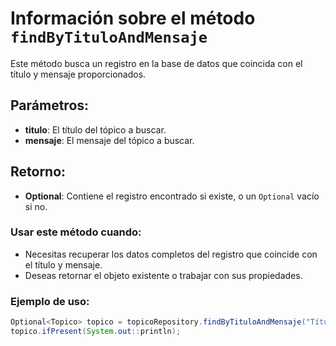 # Información sobre el método `findByTituloAndMensaje`

Este método busca un registro en la base de datos que coincida con el título y mensaje proporcionados.

## Parámetros:
- **titulo**: El título del tópico a buscar.
- **mensaje**: El mensaje del tópico a buscar.

## Retorno:
- **Optional<Topico>**: Contiene el registro encontrado si existe, o un `Optional` vacío si no.

### Usar este método cuando:
- Necesitas recuperar los datos completos del registro que coincide con el título y mensaje.
- Deseas retornar el objeto existente o trabajar con sus propiedades.

### Ejemplo de uso:
```java
Optional<Topico> topico = topicoRepository.findByTituloAndMensaje("Título", "Mensaje");
topico.ifPresent(System.out::println);
